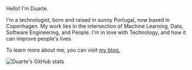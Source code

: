 Hello! I'm Duarte. 

I'm a technologist, born and raised in sunny Portugal, now based in Copenhagen. My work lies in the intersection of Machine Learning, Data, Software Engineering, and People. I'm in love with Technology, and how it can improve people's lives. 

To learn more about me, you can visit [my blog.](https://duarteocarmo.com/blog?ref=GitHub_Profile)


![Duarte's GitHub stats](https://github-readme-stats.vercel.app/api?username=duarteocarmo&show_icons=true&theme=transparent)
